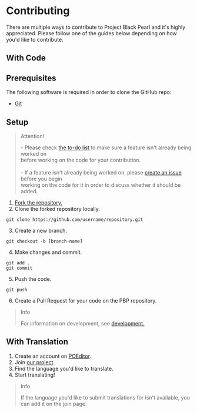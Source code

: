 <h1 class="title">Contributing</h1>

There are multiple ways to contribute to Project Black Pearl and it's highly appreciated. Please follow one of the guides below depending on how you'd like to contribute.

## With Code

## Prerequisites

The following software is required in order to clone the GitHub repo:

-   [Git](https://git-scm.com/downloads)

## Setup

<blockquote id="attention">
    <span>Attention!</span>
    <p>- Please check <a href="https://github.com/ProjectBlackPearl/project_black_pearl/releases/latest">the to-do list </a> to make sure a feature isn't already being worked on <br> before working on the code for your contribution. <br><br>
    - If a feature isn't already being worked on, please <a href="https://github.com/ProjectBlackPearl/project_black_pearl/releases/latest">create an issue </a> before you begin <br> working on the code for it in order to discuss whether it should be added.</p>
</blockquote>

1. [Fork the repository.](https://github.com/ProjectBlackPearl/project_black_pearl/fork)
2. Clone the forked repository locally.

```
git clone https://github.com/username/repository.git
```

3. Create a new branch.

```
git checkout -b [branch-name]
```

4. Make changes and commit.

```
git add .
git commit
```

5. Push the code.

```
git push
```

6. Create a Pull Request for your code on the PBP repository.

<blockquote id="info">
    <span>Info</span>
    <p>For information on development, see <a href="https://github.com/ProjectBlackPearl/project_black_pearl/releases/latest">development.</a></p>
</blockquote>

## With Translation

1. Create an account on [POEditor](https://poeditor.com/register/).
2. Join [our project](https://poeditor.com/join/project/G4mEFhRCt0).
3. Find the language you'd like to translate.
4. Start translating!

<blockquote id="info">
    <span>Info</span>
    <p>If the language you'd like to submit translations for isn't available, you can add it on the join page.</p>
</blockquote>
